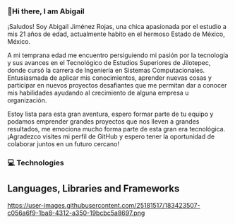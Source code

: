 ###  👋Hi there, I am Abigail

¡Saludos!
Soy Abigail Jiménez Rojas, una chica apasionada por el estudio a mis 21 años de edad, actualmente habito en el hermoso Estado de México, México.

A mi temprana edad me encuentro persiguiendo mi pasión por la tecnología y sus avances en el Tecnológico de Estudios Superiores de Jilotepec, donde cursó la carrera de Ingeniería en Sistemas Computacionales.
Entusiasmada de aplicar mis conocimientos, aprender nuevas cosas y participar en nuevos proyectos desafiantes que me permitan dar a conocer mis habilidades ayudando al crecimiento de alguna empresa u organización.

Estoy lista para esta gran aventura, espero formar parte de tu equipo y podamos emprender grandes proyectos que nos lleven a grandes resultados, me emociona mucho forma parte de esta gran era tecnológica.
¡Agradezco visites mi perfil de GitHub y espero tener la oportunidad de colaborar juntos en un futuro cercano!

###  💻 Technologies
## Languages, Libraries and Frameworks
https://user-images.githubusercontent.com/25181517/183423507-c056a6f9-1ba8-4312-a350-19bcbc5a8697.png

